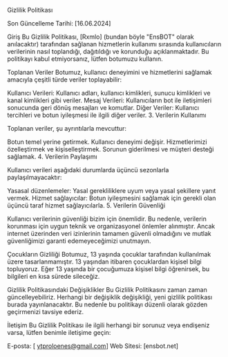 Gizlilik Politikası

Son Güncelleme Tarihi: [16.06.2024]

Giriş
Bu Gizlilik Politikası, [Rxmlo] (bundan böyle "EnsBOT" olarak anılacaktır) tarafından sağlanan hizmetlerin kullanımı sırasında kullanıcıların verilerinin nasıl toplandığı, dağıtıldığı ve korunduğu açıklanmaktadır. Bu politikayı kabul etmiyorsanız, lütfen botumuzu kullanın.

Toplanan Veriler
Botumuz, kullanıcı deneyimini ve hizmetlerini sağlamak amacıyla çeşitli türde veriler toplayabilir:

Kullanıcı Verileri: Kullanıcı adları, kullanıcı kimlikleri, sunucu kimlikleri ve kanal kimlikleri gibi veriler. Mesaj Verileri: Kullanıcıların bot ile iletişimleri sonucunda geri dönüş mesajları ve komutlar. Diğer Veriler: Kullanıcı tercihleri ​​ve botun iyileşmesi ile ilgili diğer veriler. 3. Verilerin Kullanımı

Toplanan veriler, şu ayrıntılarla mevcuttur:

Botun temel yerine getirmek. Kullanıcı deneyimi değişir. Hizmetlerimizi özelleştirmek ve kişiselleştirmek. Sorunun giderilmesi ve müşteri desteği sağlamak. 4. Verilerin Paylaşımı

Kullanıcı verileri aşağıdaki durumlarda üçüncü sezonlarla paylaşılmayacaktır:

Yasasal düzenlemeler: Yasal gerekliliklere uyum veya yasal şekillere yanıt vermek. Hizmet sağlayıcılar: Botun iyileşmesini sağlamak için gerekli olan üçüncü taraf hizmet sağlayıcılarla. 5. Verilerin Güvenliği

Kullanıcı verilerinin güvenliği bizim için önemlidir. Bu nedenle, verilerin korunması için uygun teknik ve organizasyonel önlemler alınmıştır. Ancak internet üzerinden veri izinlerinin tamamen güvenli olmadığını ve mutlak güvenliğimizi garanti edemeyeceğimizi unutmayın.

Çocukların Gizliliği
Botumuz, 13 yaşında çocuklar tarafından kullanılmak üzere tasarlanmamıştır. 13 yaşından itibaren çocuklardan kişisel bilgi topluyoruz. Eğer 13 yaşında bir çocuğumuza kişisel bilgi öğrenirsek, bu bilgileri en kısa sürede sileceğiz.

Gizlilik Politikasındaki Değişiklikler
Bu Gizlilik Politikasını zaman zaman güncelleyebiliriz. Herhangi bir değişiklik değişikliği, yeni gizlilik politikası burada yayınlanacaktır. Bu nedenle bu politikayı düzenli olarak gözden geçirmenizi tavsiye ederiz.

İletişim
Bu Gizlilik Politikası ile ilgili herhangi bir sorunuz veya endişeniz varsa, lütfen benimle iletişime geçin:

E-posta: [ ytproloenes@gmail.com] Web Sitesi: [ensbot.net]
